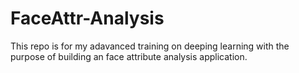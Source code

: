 # FaceAttr-Analysis
This repo is for my adavanced training on deeping learning with the purpose of building an face attribute analysis application.
